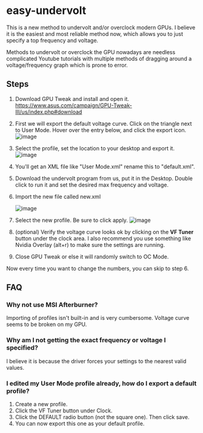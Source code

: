# easy-undervolt

This is a new method to undervolt and/or overclock modern GPUs. I believe it is the easiest and most reliable method now, which allows you to just specify a top frequency and voltage.

Methods to undervolt or overclock the GPU nowadays are needless complicated Youtube tutorials with multiple methods of dragging around a voltage/frequency graph which is prone to error.

## Steps

1. Download GPU Tweak and install and open it. https://www.asus.com/campaign/GPU-Tweak-III/us/index.php#download

2. First we will export the default voltage curve.
   Click on the triangle next to User Mode. Hover over the entry below, and click the export icon.
   ![image](https://github.com/user-attachments/assets/6c447f97-2dd9-4928-a180-d9f739591a03)

4. Select the profile, set the location to your desktop and export it.
   ![image](https://github.com/user-attachments/assets/5909fa41-a4e0-4169-803a-0bf57afe4240)

5. You'll get an XML file like "User Mode.xml" rename this to "default.xml".
6. Download the undervolt program from us, put it in the Desktop. Double click to run it and set the desired max frequency and voltage.
7. Import the new file called new.xml
   
   ![image](https://github.com/user-attachments/assets/5253f350-1d2e-49ba-b2b9-4633932409f8)
9. Select the new profile. Be sure to click apply.
   ![image](https://github.com/user-attachments/assets/41d51e1e-7445-47ee-af95-f9ddc25a1348)
10. (optional) Verify the voltage curve looks ok by clicking on the **VF Tuner** button under the clock area. I also recommend you use something like Nvidia Overlay (alt+r) to make sure the settings are running.
11. Close GPU Tweak or else it will randomly switch to OC Mode.

Now every time you want to change the numbers, you can skip to step 6.

## FAQ

### Why not use MSI Afterburner?
Importing of profiles isn't built-in and is very cumbersome. Voltage curve seems to be broken on my GPU.

### Why am I not getting the exact frequency or voltage I specified?
I believe it is because the driver forces your settings to the nearest valid values.

### I edited my User Mode profile already, how do I export a default profile?
1. Create a new profile. 
2. Click the VF Tuner button under Clock.
3. Click the DEFAULT radio button (not the square one). Then click save.
4. You can now export this one as your default profile.
